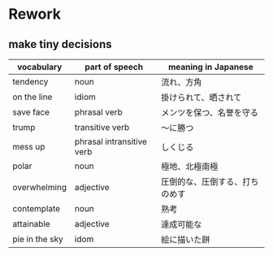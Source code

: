 # Rework
## make tiny decisions
|vocabulary|part of speech|meaning in Japanese|
|---|---|---|
|tendency|noun|流れ、方角|
|on the line|idiom|掛けられて、晒されて|
|save face|phrasal verb|メンツを保つ、名誉を守る|
|trump|transitive verb|〜に勝つ|
|mess up|phrasal intransitive verb|しくじる|
|polar|noun|極地、北極南極|
|overwhelming|adjective|圧倒的な、圧倒する、打ちのめす|
|contemplate|noun|熟考|
|attainable|adjective|達成可能な|
|pie in the sky|idom|絵に描いた餅|
